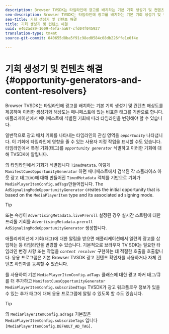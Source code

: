 ```yaml
---
description: Browser TVSDK는 타임라인에 광고를 배치하는 기본 기회 생성기 및 컨텐츠 해상도를 제공하며 이러한 생성기와 해상도는 매니페스트에 있는 비표준 태그를 기반으로 합니다. 애플리케이션에서 매니페스트에 식별된 기회에 따라 타임라인을 변경해야 할 수 있습니다.
seo-description: Browser TVSDK는 타임라인에 광고를 배치하는 기본 기회 생성기 및 컨텐츠 해상도를 제공하며 이러한 생성기와 해상도는 매니페스트에 있는 비표준 태그를 기반으로 합니다. 애플리케이션에서 매니페스트에 식별된 기회에 따라 타임라인을 변경해야 할 수 있습니다.
seo-title: 기회 생성기 및 컨텐츠 해결
title: 기회 생성기 및 컨텐츠 해결
uuid: e462ad89-1609-4efa-aa67-cfd04f045927
translation-type: tm+mt
source-git-commit: 040655d8ba5f91c98ed0584c08db226ffe1e0f4e

---
```



# 기회 생성기 및 컨텐츠 해결{#opportunity-generators-and-content-resolvers}

Browser TVSDK는 타임라인에 광고를 배치하는 기본 기회 생성기 및 컨텐츠 해상도를 제공하며 이러한 생성기와 해상도는 매니페스트에 있는 비표준 태그를 기반으로 합니다. 애플리케이션에서 매니페스트에 식별된 기회에 따라 타임라인을 변경해야 할 수 있습니다.

일반적으로 광고 배치 기회를 나타내는 타임라인의 관심 영역을 *`opportunity`* 나타냅니다. 이 기회에 타임라인에 영향을 줄 수 있는 사용자 지정 작업을 표시할 수도 있습니다. 타임라인에서 특정 기회(태그)를 *`opportunity generator`* 식별하고 이러한 기회에 대해 TVSDK에 알립니다.

의 타임라인에서 기회가 식별됩니다 `TimedMetata`. 이렇게 `ManifestCuesOpportunityGenerator` 하면 매니페스트에서 검색된 각 스플라이스 아웃 광고 태그(in)에 대해 만들어진 `TimedMetadata` 객체를 기반으로 기회가 `MediaPlayerItemConfig.adTags`만들어집니다. The `AdSignalingModeOpportunityGenerator` creates the initial opportunity that is based on the `MediaPlayerItem` type and its associated ad signing mode.

>[!TIP]
>
>또는 속성이 `AdvertisingMetadata.livePreroll` 설정된 경우 실시간 스트림에 대한 프리롤 기회를 `AdvertisingMetadata.preroll` `AdSignalingModeOpportunityGenerator` 생성합니다.

애플리케이션에 기회(태그)에 대한 알림을 받으면 애플리케이션에서 일련의 광고를 삽입하는 등 타임라인을 변경할 수 있습니다. 기본적으로 브라우저 TV SDK는 필요한 타임라인 변경 사항 또는 작업을 *`content resolver`* 구현하는 데 적절한 호출을 호출합니다. 응용 프로그램은 기본 Browser TVSDK 광고 컨텐츠 확인자를 사용하거나 자체 컨텐츠 확인자를 등록할 수 있습니다.

를 사용하여 기본 `MediaPlayerItemConfig.adTags` 클래스에 대한 광고 마커 태그/큐를 더 추가하고 `ManifestCuesOpportunityGenerator` `MediaPlayerItemConfig.subscribedTags` TVSDK가 광고 워크플로우 정보가 있을 수 있는 추가 태그에 대해 응용 프로그램에 알릴 수 있도록 할 수도 있습니다.

>[!TIP]
>
>의 `MediaPlayerItemConfig.adTags` 기본값은 `MediaPlayerItemConfig.subscribeTags` 입니다 `[MediaPlayerItemConfig.DEFAULT_AD_TAG]`.

